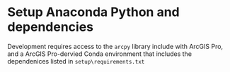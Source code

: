 # Setup Anaconda Python and dependencies

Development requires access to the `arcpy` library include with ArcGIS Pro, and a ArcGIS Pro-dervied Conda environment that includes the dependenices listed in `setup\requirements.txt`